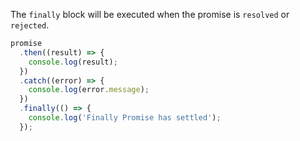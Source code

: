 The `finally` block will be executed when the promise is `resolved` or `rejected`.

```js
promise
  .then((result) => {
    console.log(result);
  })
  .catch((error) => {
    console.log(error.message);
  })
  .finally(() => {
    console.log('Finally Promise has settled');
  });
```
